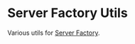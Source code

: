 # Server Factory Utils

Various utils for [Server Factory](https://github.com/milos85vasic/Server-Factory).
